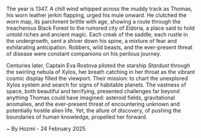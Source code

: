 
The year is 1347.  A chill wind whipped across the muddy track as Thomas, his worn leather jerkin flapping, urged his mule onward.  He clutched the worn map, its parchment brittle with age, showing a route through the treacherous Black Forest to the rumored city of Eldoria, a place said to hold untold riches and ancient magic.  Each creak of the saddle, each rustle in the undergrowth, sent a shiver down his spine, a mixture of fear and exhilarating anticipation.  Robbers, wild beasts, and the ever-present threat of disease were constant companions on his perilous journey.

Centuries later, Captain Eva Rostova piloted the starship *Stardust* through the swirling nebula of Xylos, her breath catching in her throat as the vibrant cosmic display filled the viewport.  Their mission: to chart the unexplored Xylos system and search for signs of habitable planets.  The vastness of space, both beautiful and terrifying, presented challenges far beyond anything Thomas could have imagined: asteroid fields, gravitational anomalies, and the ever-present threat of encountering unknown and potentially hostile alien life. Yet, the allure of discovery, of pushing the boundaries of human knowledge, propelled her forward.

~ By Hozmi - 24 February 2025

